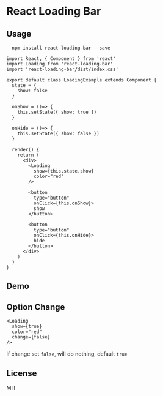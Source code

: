 # React Loading Bar

## Usage

```
  npm install react-loading-bar --save
```


```
import React, { Component } from 'react'
import Loading from 'react-loading-bar'
import 'react-loading-bar/dist/index.css'

export default class LoadingExample extends Component {
  state = {
    show: false
  }

  onShow = ()=> {
    this.setState({ show: true })
  }

  onHide = ()=> {
    this.setState({ show: false })
  }

  render() {
    return (
      <div>
        <Loading
          show={this.state.show}
          color="red"
        />

        <button
          type="button"
          onClick={this.onShow}>
          show
        </button>

        <button
          type="button"
          onClick={this.onHide}>
          hide
        </button>
      </div>
    )
  }
}
```

## Demo

## Option Change

```
<Loading
  show={true}
  color="red"
  change={false}
/>
```

If change set `false`, will do nothing, default `true`

## License

MIT

